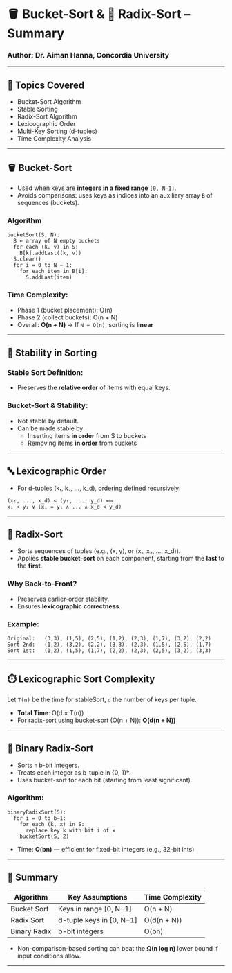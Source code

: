 
# 🪣 Bucket-Sort & 🧮 Radix-Sort – Summary

### Author: Dr. Aiman Hanna, Concordia University

---

## 📌 Topics Covered

- Bucket-Sort Algorithm
- Stable Sorting
- Radix-Sort Algorithm
- Lexicographic Order
- Multi-Key Sorting (d-tuples)
- Time Complexity Analysis

---

## 🪣 Bucket-Sort

- Used when keys are **integers in a fixed range** `[0, N−1]`.
- Avoids comparisons: uses keys as indices into an auxiliary array `B` of sequences (buckets).

### Algorithm
```pseudo
bucketSort(S, N):
  B ← array of N empty buckets
  for each (k, v) in S:
    B[k].addLast((k, v))
  S.clear()
  for i = 0 to N − 1:
    for each item in B[i]:
      S.addLast(item)
```

### Time Complexity:
- Phase 1 (bucket placement): O(n)
- Phase 2 (collect buckets): O(n + N)
- Overall: **O(n + N)** → If `N = O(n)`, sorting is **linear**

---

## 🧾 Stability in Sorting

### Stable Sort Definition:
- Preserves the **relative order** of items with equal keys.

### Bucket-Sort & Stability:
- Not stable by default.
- Can be made stable by:
  - Inserting items **in order** from S to buckets
  - Removing items **in order** from buckets

---

## 🔤 Lexicographic Order

- For d-tuples (k₁, k₂, ..., k_d), ordering defined recursively:
```text
(x₁, ..., x_d) < (y₁, ..., y_d) ⟺
x₁ < y₁ ∨ (x₁ = y₁ ∧ ... ∧ x_d < y_d)
```

---

## 🧮 Radix-Sort

- Sorts sequences of tuples (e.g., (x, y), or (x₁, x₂, ..., x_d)).
- Applies **stable bucket-sort** on each component, starting from the **last** to the **first**.

### Why Back-to-Front?
- Preserves earlier-order stability.
- Ensures **lexicographic correctness**.

### Example:
```text
Original:   (3,3), (1,5), (2,5), (1,2), (2,3), (1,7), (3,2), (2,2)
Sort 2nd:   (1,2), (3,2), (2,2), (3,3), (2,3), (1,5), (2,5), (1,7)
Sort 1st:   (1,2), (1,5), (1,7), (2,2), (2,3), (2,5), (3,2), (3,3)
```

---

## ⏱️ Lexicographic Sort Complexity

Let `T(n)` be the time for stableSort, `d` the number of keys per tuple.

- **Total Time**: O(d × T(n))
- For radix-sort using bucket-sort (O(n + N)): **O(d(n + N))**

---

## 🔢 Binary Radix-Sort

- Sorts `n` b-bit integers.
- Treats each integer as b-tuple in {0, 1}ᵇ.
- Uses bucket-sort for each bit (starting from least significant).

### Algorithm:
```pseudo
binaryRadixSort(S):
  for i = 0 to b−1:
    for each (k, x) in S:
      replace key k with bit i of x
    bucketSort(S, 2)
```

- Time: **O(bn)** — efficient for fixed-bit integers (e.g., 32-bit ints)

---

## 🧮 Summary

| Algorithm      | Key Assumptions         | Time Complexity |
|----------------|--------------------------|------------------|
| Bucket Sort    | Keys in range [0, N−1]   | O(n + N)         |
| Radix Sort     | d-tuple keys in [0, N−1] | O(d(n + N))      |
| Binary Radix   | b-bit integers           | O(bn)            |

- Non-comparison-based sorting can beat the **Ω(n log n)** lower bound if input conditions allow.

---
